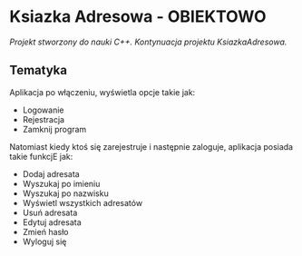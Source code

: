 # Ksiazka Adresowa - OBIEKTOWO

*Projekt stworzony do nauki C++. Kontynuacja projektu KsiazkaAdresowa.*

## Tematyka

Aplikacja po włączeniu, wyświetla opcje takie jak:

- Logowanie
- Rejestracja
- Zamknij program

Natomiast kiedy ktoś się zarejestruje i następnie zaloguje, aplikacja posiada takie funkcjE jak:

- Dodaj adresata
- Wyszukaj po imieniu
- Wyszukaj po nazwisku
- Wyświetl wszystkich adresatów
- Usuń adresata
- Edytuj adresata
- Zmień hasło
- Wyloguj się
